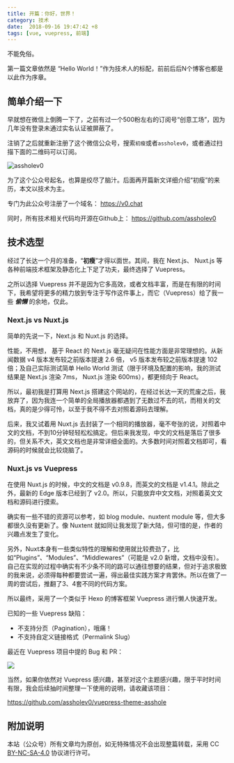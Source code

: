```yaml
---
title: 开篇：你好，世界！
category: 技术
date:  2018-09-16 19:47:42 +8
tags: [vue, vuepress, 前端]
---
```


不能免俗。

第一篇文章依然是 “Hello World！”作为技术人的标配，前前后后N个博客也都是以此作为序章。

## 简单介绍一下

早就想在微信上倒腾一下了，之前有过一个500粉左右的订阅号“创意工场”，因为几年没有登录未通过实名认证被屏蔽了。



注销了之后就重新注册了这个微信公众号，搜索`初瘦`或者`assholev0`，或者通过扫描下面的二维码可以订阅。

![assholev0](https://user-images.githubusercontent.com/1890238/45592199-93773c80-b999-11e8-84ab-fa807929238c.png)

<!-- more -->

为了这个公众号起名，也算是绞尽了脑汁。后面再开篇新文详细介绍“初瘦”的来历，本文以技术为主。

专门为此公众号注册了一个域名： <https://v0.chat>

同时，所有技术相关代码均开源在Github上：  <https://github.com/assholev0>



## 技术选型



经过了长达一个月的准备，“**初瘦**”才得以面世。其间，我在 Next.js、 Nuxt.js 等各种前端技术框架及静态化上下足了功夫，最终选择了 Vuepress。



之所以选择 Vuepress 并不是因为它多高效，或者文档丰富，而是在有限的时间下，我希望将更多的精力放到专注于写作这件事上，而它（Vuepress）给了我一些 ***偷懒*** 的余地，仅此。



### Next.js vs Nuxt.js



简单的先说一下，Next.js 和 Nuxt.js 的选择。



性能，不用想， 基于 React 的 Next.js 毫无疑问在性能方面是非常理想的。从新闻数据 v4 版本发布较之前版本提速 2.6 倍， v5 版本发布较之前版本提速 102 倍；及自己实际测试简单 Hello World 测试（限于环境及配置的影响，我的测试结果是 Next.js 渲染 7ms， Nuxt.js 渲染 600ms），都更倾向于 React。



所以，最初我是打算用 Next.js 搭建这个网站的，在经过长达一天的荒废之后，我放弃了，因为我连一个简单的全局播放器都遇到了无数过不去的坑，而相关的文档，真的是少得可怜，以至于我不得不去对照着源码去理解。



后来，我又试着用 Nuxt.js 去封装了一个相同的播放器，毫不夸张的说，对照着中文的文档，不到10分钟轻轻松松搞定。但后来我发现，中文的文档是落后了很多的，但关系不大，英文文档也是非常详细全面的。大多数时间对照着文档即可，看源码的时候就会比较烧脑了。



### Nuxt.js vs Vuepress



在使用 Nuxt.js 的时候，中文的文档是 v0.9.8，而英文的文档是 v1.4.1。除此之外，最新的 Edge 版本已经到了 v2.0。所以，只能放弃中文文档，对照着英文文档和源码进行摸索。



确实有一些不错的资源可以参考，如 blog module、nuxtent module 等，但大多都很久没有更新了。像 Nuxtent 就如同让我发现了新大陆，但可惜的是，作者的兴趣点发生了变化。



另外，Nuxt本身有一些类似特性的理解和使用就比较费劲了，比如“Plugins”、“Modules”、“Middlewares”（可能是 v2.0 新增，文档中没有）。自己在实现的过程中确实有不少条不同的路可以通往想要的结果，但对于追求极致的我来说，必须得每种都要尝试一遍，得出最佳实践方案才肯罢休。所以在做了一周的尝试后，推翻了3、4套不同的代码方案。



所以最终，采用了一个类似于 Hexo 的博客框架 Vuepress 进行懒人快速开发。



已知的一些 Vuepress 缺陷：



- 不支持分页（Pagination），哦痛！
- 不支持自定义链接格式（Permalink Slug）


最近在 Vuepress 项目中提的 Bug 和 PR：

![](../attachments/20180918-vuepress.png)



当然，如果你依然对 Vuepress 感兴趣，甚至对这个主题感兴趣，限于平时时间有限，我会后续抽时间整理一下使用的说明，请收藏该项目：

<https://github.com/assholev0/vuepress-theme-asshole>



## 附加说明



本站（公众号）所有文章均为原创，如无特殊情况不会出现整篇转载，采用 CC [BY-NC-SA-4.0](https://github.com/assholev0/v0.chat/blob/master/LICENSE) 协议进行许可。


